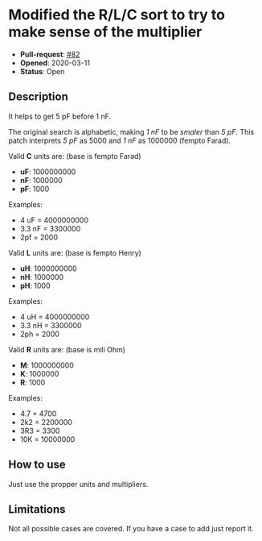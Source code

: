 # Modified the R/L/C sort to try to make sense of the multiplier

- **Pull-request**: [#82](https://github.com/SchrodingersGat/KiBoM/pull/82)
- **Opened**: 2020-03-11
- **Status**: Open

## Description

It helps to get 5 pF before 1 nF.

The original search is alphabetic, making *1 nF* to be *smaler* than *5 pF*.
This patch interprets *5 pF* as 5000 and *1 nF* as 1000000 (fempto Farad).

Valid **C** units are: (base is fempto Farad)

- **uF**: 1000000000
- **nF**: 1000000
- **pF**: 1000

Examples:

- 4 uF = 4000000000
- 3.3 nF = 3300000
- 2pf = 2000

Valid **L** units are: (base is fempto Henry)

- **uH**: 1000000000
- **nH**: 1000000
- **pH**: 1000

Examples:

- 4 uH = 4000000000
- 3.3 nH = 3300000
- 2ph = 2000

Valid **R** units are: (base is mili Ohm)

- **M**: 1000000000
- **K**: 1000000
- **R**: 1000

Examples:

- 4.7 = 4700
- 2k2 = 2200000
- 3R3 = 3300
- 10K = 10000000

## How to use

Just use the propper units and multipliers.

## Limitations

Not all possible cases are covered. If you have a case to add just report it.
